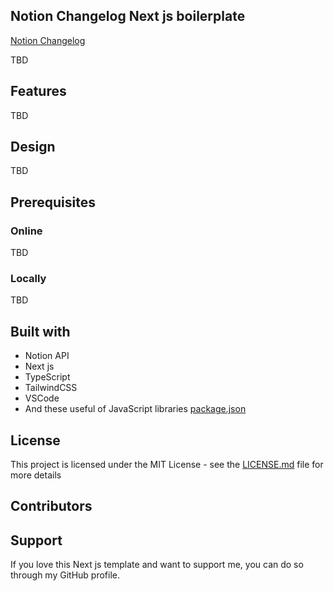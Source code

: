 ## Notion Changelog Next js boilerplate

[Notion Changelog](https://www.notion.so/smakosh/Changelog-001fe30492b64a4e832103ce9644fd9c)

TBD

## Features

TBD

## Design

TBD

## Prerequisites

### Online

TBD

### Locally

TBD

## Built with

- Notion API
- Next js
- TypeScript
- TailwindCSS
- VSCode
- And these useful of JavaScript libraries [package.json](package.json)

## License

This project is licensed under the MIT License - see the [LICENSE.md](LICENSE.md) file for more details

## Contributors

## Support

If you love this Next js template and want to support me, you can do so through my GitHub profile.
